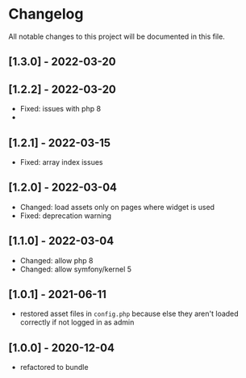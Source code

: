 # Changelog

All notable changes to this project will be documented in this file.

## [1.3.0] - 2022-03-20
## [1.2.2] - 2022-03-20
- Fixed: issues with php 8
- 
## [1.2.1] - 2022-03-15
- Fixed: array index issues

## [1.2.0] - 2022-03-04
- Changed: load assets only on pages where widget is used
- Fixed: deprecation warning

## [1.1.0] - 2022-03-04
- Changed: allow php 8
- Changed: allow symfony/kernel 5

## [1.0.1] - 2021-06-11

- restored asset files in `config.php` because else they aren't loaded correctly if not logged in as admin

## [1.0.0] - 2020-12-04

- refactored to bundle
